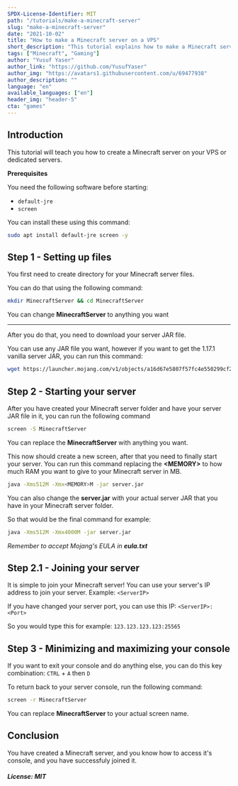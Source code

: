 ```yaml
---
SPDX-License-Identifier: MIT
path: "/tutorials/make-a-minecraft-server"
slug: "make-a-minecraft-server"
date: "2021-10-02"
title: "How to make a Minecraft server on a VPS"
short_description: "This tutorial explains how to make a Minecraft server on a VPS or a dedicated server"
tags: ["Minecraft", "Gaming"]
author: "Yusuf Yaser"
author_link: "https://github.com/YusufYaser"
author_img: "https://avatars1.githubusercontent.com/u/69477938"
author_description: ""
language: "en"
available_languages: ["en"]
header_img: "header-5"
cta: "games"
---
```



## Introduction

This tutorial will teach you how to create a Minecraft server on your VPS or dedicated servers.

**Prerequisites**

You need the following software before starting:
* `default-jre`
* `screen`

You can install these using this command:
```bash
sudo apt install default-jre screen -y
```

## Step 1 - Setting up files
You first need to create  directory for your Minecraft server files.

You can do that using the following command:
```bash
mkdir MinecraftServer && cd MinecraftServer
```
You can change **MinecraftServer** to anything you want

---

After you do that, you need to download your server JAR file.

You can use any JAR file you want,
however if you want to get the 1.17.1 vanilla server JAR, you can run this command:
```bash
wget https://launcher.mojang.com/v1/objects/a16d67e5807f57fc4e550299cf20226194497dc2/server.jar
```

## Step 2 - Starting your server

After you have created your Minecraft server folder
and have your server JAR file in it, you can
run the following command

```bash
screen -S MinecraftServer
```
You can replace the **MinecraftServer**
with anything you want.

This now should create a new screen, after
that you need to finally start your server.
You can run this command replacing the
**<MEMORY\>** to how much RAM
you want to give to your Minecraft
server in MB.

```bash
java -Xms512M -Xmx<MEMORY>M -jar server.jar
```
You can also change the **server.jar**
with your actual server JAR that you have
in your Minecraft server folder.

So that would be the final command for example:
```bash
java -Xms512M -Xmx4000M -jar server.jar
```
*Remember to accept Mojang's EULA in __eula.txt__*

## Step 2.1 - Joining your server

It is simple to join your Minecraft server!
You can use your server's IP address to join your server. Example:
`<ServerIP>`

If you have changed your server port, you can use this IP:
`<ServerIP>:<Port>`

So you would type this for example:
`123.123.123.123:25565`

## Step 3 - Minimizing and maximizing your console

If you want to exit your console and do anything else, you can do this key combination:
`CTRL` + `A` then `D`

To return back to your server console, run the following command:
```bash
screen -r MinecraftServer
```
You can replace **MinecraftServer** to your actual screen name.

## Conclusion

You have created a Minecraft server, and you know how to access it's console, and you have successfuly joined it.

##### License: MIT

<!---

Contributors's Certificate of Origin

By making a contribution to this project, I certify that:

(a) The contribution was created in whole or in part by me and I have
    the right to submit it under the license indicated in the file; or

(b) The contribution is based upon previous work that, to the best of my
    knowledge, is covered under an appropriate license and I have the
    right under that license to submit that work with modifications,
    whether created in whole or in part by me, under the same license
    (unless I am permitted to submit under a different license), as
    indicated in the file; or

(c) The contribution was provided directly to me by some other person
    who certified (a), (b) or (c) and I have not modified it.

(d) I understand and agree that this project and the contribution are
    public and that a record of the contribution (including all personal
    information I submit with it, including my sign-off) is maintained
    indefinitely and may be redistributed consistent with this project
    or the license(s) involved.

Signed-off-by: [Yusuf Yaser me@yusufyaser.xyz]

-->
